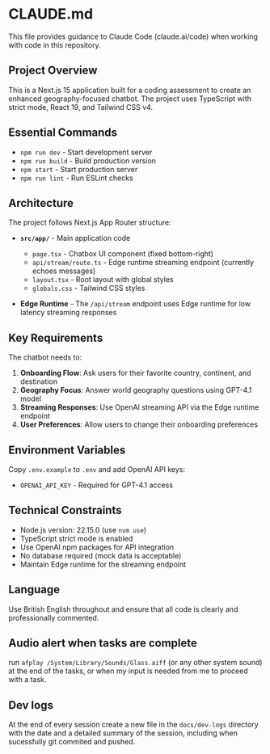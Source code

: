 # CLAUDE.md

This file provides guidance to Claude Code (claude.ai/code) when working with code in this repository.

## Project Overview

This is a Next.js 15 application built for a coding assessment to create an enhanced geography-focused chatbot. The project uses TypeScript with strict mode, React 19, and Tailwind CSS v4.

## Essential Commands

- `npm run dev` - Start development server
- `npm run build` - Build production version
- `npm start` - Start production server
- `npm run lint` - Run ESLint checks

## Architecture

The project follows Next.js App Router structure:

- **`src/app/`** - Main application code

  - `page.tsx` - Chatbox UI component (fixed bottom-right)
  - `api/stream/route.ts` - Edge runtime streaming endpoint (currently echoes messages)
  - `layout.tsx` - Root layout with global styles
  - `globals.css` - Tailwind CSS styles

- **Edge Runtime** - The `/api/stream` endpoint uses Edge runtime for low latency streaming responses

## Key Requirements

The chatbot needs to:

1. **Onboarding Flow**: Ask users for their favorite country, continent, and destination
2. **Geography Focus**: Answer world geography questions using GPT-4.1 model
3. **Streaming Responses**: Use OpenAI streaming API via the Edge runtime endpoint
4. **User Preferences**: Allow users to change their onboarding preferences

## Environment Variables

Copy `.env.example` to `.env` and add OpenAI API keys:

- `OPENAI_API_KEY` - Required for GPT-4.1 access

## Technical Constraints

- Node.js version: 22.15.0 (use `nvm use`)
- TypeScript strict mode is enabled
- Use OpenAI npm packages for API integration
- No database required (mock data is acceptable)
- Maintain Edge runtime for the streaming endpoint

## Language

Use British English throughout and ensure that all code is clearly and professionally commented.

## Audio alert when tasks are complete

run `afplay /System/Library/Sounds/Glass.aiff` (or any other system sound) at the end of the tasks, or when my input is needed from me to proceed with a task.

## Dev logs

At the end of every session create a new file in the `docs/dev-logs` directory with the date and a detailed summary of the session, including when sucessfully git commited and pushed.
